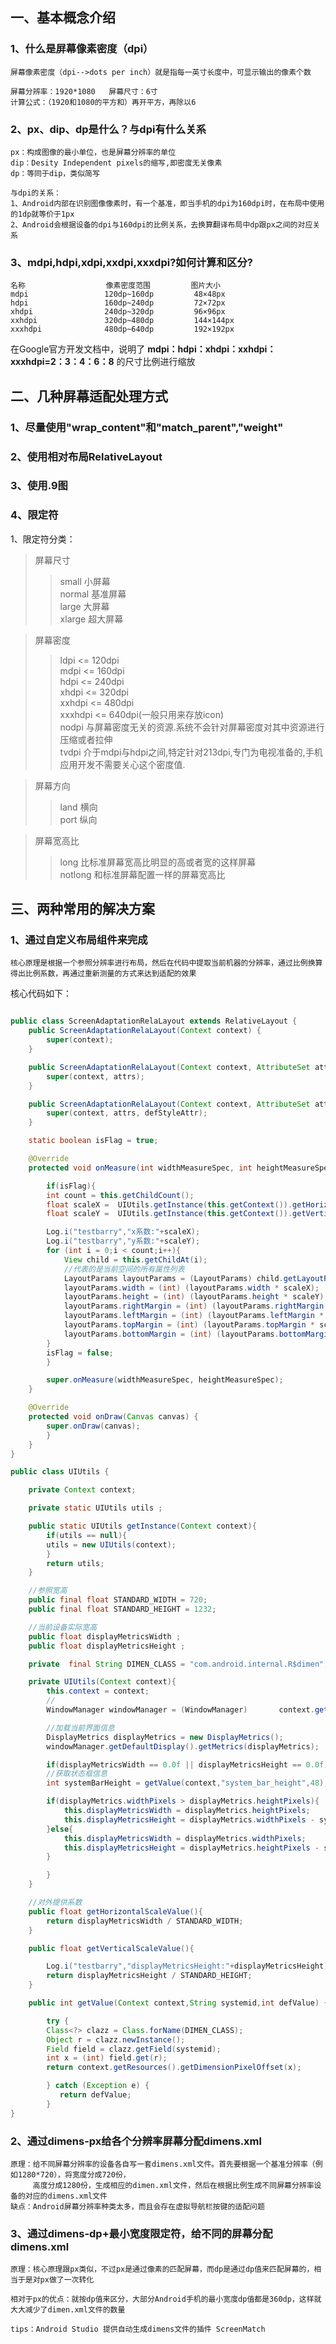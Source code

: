 ## 一、基本概念介绍
### 1、什么是屏幕像素密度（dpi）
	屏幕像素密度（dpi-->dots per inch）就是指每一英寸长度中，可显示输出的像素个数
	
	屏幕分辨率：1920*1080   屏幕尺寸：6寸
	计算公式：（1920和1080的平方和）再开平方，再除以6
### 2、px、dip、dp是什么？与dpi有什么关系
	px：构成图像的最小单位，也是屏幕分辨率的单位
	dip：Desity Independent pixels的缩写,即密度无关像素
	dp：等同于dip，类似简写
	
	与dpi的关系：
	1、Android内部在识别图像像素时，有一个基准，即当手机的dpi为160dpi时，在布局中使用的1dp就等价于1px
	2、Android会根据设备的dpi与160dpi的比例关系，去换算翻译布局中dp跟px之间的对应关系
	
### 3、mdpi,hdpi,xdpi,xxdpi,xxxdpi?如何计算和区分?

	名称                  像素密度范围         图片大小
	mdpi                 120dp~160dp         48×48px
	hdpi                 160dp~240dp         72×72px
	xhdpi                240dp~320dp         96×96px
	xxhdpi               320dp~480dp         144×144px
	xxxhdpi              480dp~640dp         192×192px

在Google官方开发文档中，说明了 **mdpi：hdpi：xhdpi：xxhdpi：xxxhdpi=2：3：4：6：8** 的尺寸比例进行缩放
## 二、几种屏幕适配处理方式
### 1、尽量使用"wrap_content"和"match_parent","weight"
### 2、使用相对布局RelativeLayout
### 3、使用.9图
### 4、限定符
1、限定符分类：
>屏幕尺寸    
>>small   小屏幕   
>>normal  基准屏幕   
>>large   大屏幕   
>>xlarge  超大屏幕

>屏幕密度
>>ldpi    <= 120dpi   
>>mdpi    <= 160dpi   
>>hdpi    <= 240dpi    
>>xhdpi   <= 320dpi   
>>xxhdpi  <= 480dpi   
>>xxxhdpi  <= 640dpi(一般只用来存放icon)   
>>nodpi   与屏幕密度无关的资源.系统不会针对屏幕密度对其中资源进行压缩或者拉伸   
>>tvdpi   介于mdpi与hdpi之间,特定针对213dpi,专门为电视准备的,手机应用开发不需要关心这个密度值.     

>屏幕方向    
>>land    横向   
>>port    纵向

>屏幕宽高比   
>>long    比标准屏幕宽高比明显的高或者宽的这样屏幕   
>>notlong 和标准屏幕配置一样的屏幕宽高比

## 三、两种常用的解决方案
### 1、通过自定义布局组件来完成
	核心原理是根据一个参照分辨率进行布局，然后在代码中提取当前机器的分辨率，通过比例换算得出比例系数，再通过重新测量的方式来达到适配的效果
核心代码如下：<br>
```Java

public class ScreenAdaptationRelaLayout extends RelativeLayout {
	public ScreenAdaptationRelaLayout(Context context) {
	    super(context);
	}

	public ScreenAdaptationRelaLayout(Context context, AttributeSet attrs) {
	    super(context, attrs);
	}

	public ScreenAdaptationRelaLayout(Context context, AttributeSet attrs, int defStyleAttr) {
	    super(context, attrs, defStyleAttr);
	}

	static boolean isFlag = true;

	@Override
	protected void onMeasure(int widthMeasureSpec, int heightMeasureSpec) {

	    if(isFlag){
		int count = this.getChildCount();
		float scaleX =  UIUtils.getInstance(this.getContext()).getHorizontalScaleValue();
		float scaleY =  UIUtils.getInstance(this.getContext()).getVerticalScaleValue();

		Log.i("testbarry","x系数:"+scaleX);
		Log.i("testbarry","y系数:"+scaleY);
		for (int i = 0;i < count;i++){
		    View child = this.getChildAt(i);
		    //代表的是当前空间的所有属性列表
		    LayoutParams layoutParams = (LayoutParams) child.getLayoutParams();
		    layoutParams.width = (int) (layoutParams.width * scaleX);
		    layoutParams.height = (int) (layoutParams.height * scaleY);
		    layoutParams.rightMargin = (int) (layoutParams.rightMargin * scaleX);
		    layoutParams.leftMargin = (int) (layoutParams.leftMargin * scaleX);
		    layoutParams.topMargin = (int) (layoutParams.topMargin * scaleY);
		    layoutParams.bottomMargin = (int) (layoutParams.bottomMargin * scaleY);
		}
		isFlag = false;
	    }

	    super.onMeasure(widthMeasureSpec, heightMeasureSpec);
	}

	@Override
	protected void onDraw(Canvas canvas) {
	    super.onDraw(canvas);
		}
	}
}
```

```Java
public class UIUtils {

	private Context context;

	private static UIUtils utils ;

	public static UIUtils getInstance(Context context){
	    if(utils == null){
		utils = new UIUtils(context);
	    }
	    return utils;
	}

	//参照宽高
	public final float STANDARD_WIDTH = 720;
	public final float STANDARD_HEIGHT = 1232;

	//当前设备实际宽高
	public float displayMetricsWidth ;
	public float displayMetricsHeight ;

	private  final String DIMEN_CLASS = "com.android.internal.R$dimen";

	private UIUtils(Context context){
	    this.context = context;
	    //
	    WindowManager windowManager = (WindowManager) 		context.getSystemService(Context.WINDOW_SERVICE);

	    //加载当前界面信息
	    DisplayMetrics displayMetrics = new DisplayMetrics();
	    windowManager.getDefaultDisplay().getMetrics(displayMetrics);

	    if(displayMetricsWidth == 0.0f || displayMetricsHeight == 0.0f){
		//获取状态框信息
		int systemBarHeight = getValue(context,"system_bar_height",48);

		if(displayMetrics.widthPixels > displayMetrics.heightPixels){
		    this.displayMetricsWidth = displayMetrics.heightPixels;
		    this.displayMetricsHeight = displayMetrics.widthPixels - systemBarHeight;
		}else{
		    this.displayMetricsWidth = displayMetrics.widthPixels;
		    this.displayMetricsHeight = displayMetrics.heightPixels - systemBarHeight;
		}

	    }
	}

	//对外提供系数
	public float getHorizontalScaleValue(){
	    return displayMetricsWidth / STANDARD_WIDTH;
	}

	public float getVerticalScaleValue(){

	    Log.i("testbarry","displayMetricsHeight:"+displayMetricsHeight);
	    return displayMetricsHeight / STANDARD_HEIGHT;
	}

	public int getValue(Context context,String systemid,int defValue) {

	    try {
		Class<?> clazz = Class.forName(DIMEN_CLASS);
		Object r = clazz.newInstance();
		Field field = clazz.getField(systemid);
		int x = (int) field.get(r);
		return context.getResources().getDimensionPixelOffset(x);

	    } catch (Exception e) {
	       return defValue;
	    }
}
```

### 2、通过dimens-px给各个分辨率屏幕分配dimens.xml
	原理：给不同屏幕分辨率的设备各自写一套dimens.xml文件。首先要根据一个基准分辨率（例如1280*720），将宽度分成720份，
		 高度分成1280份，生成相应的dimen.xml文件，然后在根据比例生成不同屏幕分辨率设备的对应的dimens.xml文件
	缺点：Android屏幕分辨率种类太多，而且会存在虚拟导航栏按键的适配问题
### 3、通过dimens-dp+最小宽度限定符，给不同的屏幕分配dimens.xml
	原理：核心原理跟px类似，不过px是通过像素的匹配屏幕，而dp是通过dp值来匹配屏幕的，相当于是对px做了一次转化

	相对于px的优点：就按dp值来区分，大部分Android手机的最小宽度dp值都是360dp，这样就大大减少了dimen.xml文件的数量

	tips：Android Studio 提供自动生成dimens文件的插件 ScreenMatch
